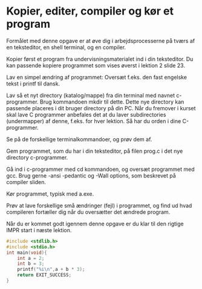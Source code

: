 # Kopier, editer, compiler og kør et program

Formålet med denne opgave er at øve dig i arbejdsprocesserne på tværs af en teksteditor, en shell terminal, og en compiler.

Kopier først et program fra undervisningsmaterialet ind i din teksteditor. Du kan passende kopiere programmet som vises øverst i lektion 2 slide 23.

Lav en simpel ændring af programmet: Oversæt f.eks. den fast engelske tekst i printf til dansk.

Lav så et nyt directory (katalog/mappe) fra din terminal med navnet c-programmer. Brug kommandoen mkdir til dette. Dette nye directory kan passende placeres i dit bruger directory på din PC. Når du fremover i kurset skal lave C programmer anbefales det at du laver subdirectories (undermapper) af denne, f.eks. for hver lektion. Så har du orden i dine C-programmer.

Se på de forskellige terminalkommandoer, og prøv dem af.

Gem programmet, som du har i din teksteditor, på filen prog.c i det nye directory c-programmer.

Gå ind i c-programmer med cd kommandoen, og oversæt programmet med gcc. Brug gerne -ansi -pedantic og -Wall options, som beskrevet på compiler sliden.

Kør programmet, typisk med a.exe.

Prøv at lave forskellige små ændringer (fejl) i programmet, og find ud hvad compileren fortæller dig når du oversætter det ændrede program.

Når du er kommet godt igennem denne opgave er du klar til den rigtige IMPR start i næste lektion.

```c
#include <stdlib.h>
#include <stdio.h>
int main(void){
    int a = 2;
    int b = 3;
    printf("%i\n",a + b * 3);
    return EXIT_SUCCESS;
}
```
